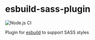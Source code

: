 # esbuild-sass-plugin

![Node.js CI](https://github.com/koluch/esbuild-sass-plugin/workflows/Node.js%20CI/badge.svg)

Plugin for [esbuild](https://esbuild.github.io/) to support SASS styles
